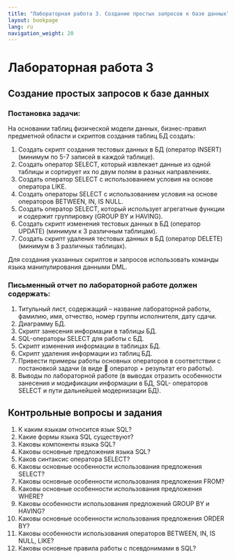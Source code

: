 ```yaml
---
title: "Лабораторная работа 3. Создание простых запросов к базе данных"
layout: bookpage
lang: ru
navigation_weight: 20
---
```


# Лабораторная работа 3

## Создание простых запросов к базе данных

### Постановка задачи:
На основании таблиц физической модели данных, бизнес-правил предметной области и скриптов создания таблиц БД создать:

1.	Создать скрипт создания тестовых данных в БД (оператор INSERT) (минимум по 5-7 записей в каждой таблице).
2.	Создать оператор SELECT, который извлекает данные из одной таблицы и сортирует их по двум полям в разных направлениях.
3.	Создать оператор SELECT с использованием условия на основе оператора LIKE.
4.	Создать операторы SELECT с использованием условия на основе операторов BETWEEN, IN, IS NULL.
5.	Создать оператор SELECT, который использует агрегатные функции и содержит группировку (GROUP BY и HAVING).
6.	Создать скрипт изменения тестовых данных в БД (оператор UPDATE) (минимум к 3 различным таблицам).
7.	Создать скрипт удаления тестовых данных в БД (оператор DELETE) (минимум в 3 различных таблицах).

Для создания указанных скриптов и запросов использовать команды языка манипулирования данными DML.

### Письменный отчет по лабораторной работе должен содержать:

1.	Титульный лист, содержащий – название лабораторной работы, фамилию, имя, отчество, номер группы исполнителя, дату сдачи.
2.	Диаграмму БД.
3.	Скрипт занесения информации в таблицы БД.
4.	SQL-операторы SELECT для работы с БД.
5.	Скрипт изменения информации в таблицах БД.
6.	Скрипт удаления информации из таблиц БД.
7.	Привести примеры работы основных операторов в соответствии с постановкой задачи (в виде  оператор + результат его работы).
8.	Выводы по лабораторной работе (в выводах отразить особенности занесения и модификации информации в БД, SQL- операторов SELECT и пути дальнейшей модернизации БД).
 
## Контрольные вопросы и задания

1.	К каким языкам относится язык SQL?
2.	Какие формы языка SQL существуют?
3.	Каковы компоненты языка SQL?
4.	Каковы основные предложения языка SQL?
5.	Каков синтаксис оператора SELECT?
6.	Каковы основные особенности использования предложения
SELECT?
7.	Каковы основные особенности использования предложения
FROM?
8.	Каковы основные особенности использования предложения
WHERE?
9.	Каковы особенности использования предложений GROUP BY и HAVING?
10.	Каковы основные особенности использования предложения
ORDER BY?
11.	Каковы особенности использования операторов BETWEEN, IN, IS NULL, LIKE?
12.	Каковы основные правила работы с псевдонимами в SQL?
